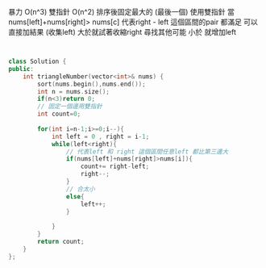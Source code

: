 暴力 O(n^3)
雙指針 O(n^2)
排序後固定最大的 (最後一個)
使用雙指針
當nums[left]+nums[right]> nums[c]
代表right - left 這個區間的pair 都滿足 可以直接加結果 (收集left)
大於就試著收縮right 尋找其他可能
小於 就增加left 


```cpp


class Solution {
public:
    int triangleNumber(vector<int>& nums) {
        sort(nums.begin(),nums.end());
        int n = nums.size();
        if(n<3)return 0;
        // 固定一個邊用雙指針
        int count=0;
        
        for(int i=n-1;i>=0;i--){
            int left = 0 , right = i-1;
            while(left<right){
                // 代表left 和 right 這個區間任意left 都比第三邊大
                if(nums[left]+nums[right]>nums[i]){
                    count+= right-left;
                    right--;
                }
                // 合太小
                else{ 
                    left++;
                }
                
            }
        }
        return count;
    }
};


```
